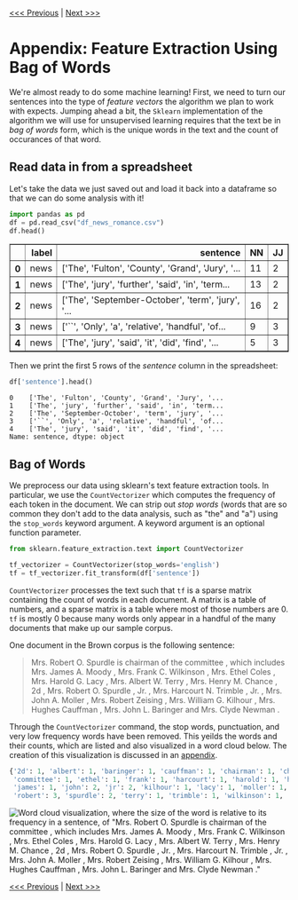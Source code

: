 [<<< Previous](unsupervised.md) | [Next >>>](lda.md)

# Appendix: Feature Extraction Using Bag of Words

We're almost ready to do some machine learning!  First, we need to turn our sentences into the type of *feature vectors* the algorithm we plan to work with expects. Jumping ahead a bit, the `Sklearn` implementation of the algorithm we will use for unsupervised learning requires that the text be in *bag of words* form, which is the unique words in the text and the count of occurances of that word. 

## Read data in from a spreadsheet
Let's take the data we just saved out and load it back into a dataframe so that we can do some analysis with it!

```python
import pandas as pd
df = pd.read_csv("df_news_romance.csv")
df.head()
```

<div>
<table border="1" class="dataframe">
  <thead>
    <tr style="text-align: right;">
      <th></th>
      <th>label</th>
      <th>sentence</th>
      <th>NN</th>
      <th>JJ</th>
    </tr>
  </thead>
  <tbody>
    <tr>
      <th>0</th>
      <td>news</td>
      <td>['The', 'Fulton', 'County', 'Grand', 'Jury', '...</td>
      <td>11</td>
      <td>2</td>
    </tr>
    <tr>
      <th>1</th>
      <td>news</td>
      <td>['The', 'jury', 'further', 'said', 'in', 'term...</td>
      <td>13</td>
      <td>2</td>
    </tr>
    <tr>
      <th>2</th>
      <td>news</td>
      <td>['The', 'September-October', 'term', 'jury', '...</td>
      <td>16</td>
      <td>2</td>
    </tr>
    <tr>
      <th>3</th>
      <td>news</td>
      <td>['``', 'Only', 'a', 'relative', 'handful', 'of...</td>
      <td>9</td>
      <td>3</td>
    </tr>
    <tr>
      <th>4</th>
      <td>news</td>
      <td>['The', 'jury', 'said', 'it', 'did', 'find', '...</td>
      <td>5</td>
      <td>3</td>
    </tr>
  </tbody>
</table>
</div>

Then we print the first 5 rows of the *sentence* column in the spreadsheet:

```python
df['sentence'].head()
```

    0    ['The', 'Fulton', 'County', 'Grand', 'Jury', '...
    1    ['The', 'jury', 'further', 'said', 'in', 'term...
    2    ['The', 'September-October', 'term', 'jury', '...
    3    ['``', 'Only', 'a', 'relative', 'handful', 'of...
    4    ['The', 'jury', 'said', 'it', 'did', 'find', '...
    Name: sentence, dtype: object



## Bag of Words
We preprocess our data using sklearn's text feature extraction tools. In particular, we use the `CountVectorizer` which computes the frequency of each token in the document. We can strip out *stop words* (words that are so common they don't add to the data analysis, such as "the" and "a") using the `stop_words` keyword argument. A keyword argument is an optional function parameter. 


```python
from sklearn.feature_extraction.text import CountVectorizer

tf_vectorizer = CountVectorizer(stop_words='english')
tf = tf_vectorizer.fit_transform(df['sentence'])
```

`CountVectorizer` processes the text such that `tf` is a sparse matrix containing the count of words in each document. A matrix is a table of numbers, and a sparse matrix is a table where most of those numbers are 0. `tf` is mostly 0 because many words only appear in a handful of the many documents that make up our sample corpus. 

One document in the Brown corpus is the following sentence: 
>Mrs. Robert O. Spurdle is chairman of the committee , which includes Mrs. James A. Moody , Mrs. Frank C. Wilkinson , Mrs. Ethel Coles , Mrs. Harold G. Lacy , Mrs. Albert W. Terry , Mrs. Henry M. Chance , 2d , Mrs. Robert O. Spurdle , Jr. , Mrs. Harcourt N. Trimble , Jr. , Mrs. John A. Moller , Mrs. Robert Zeising , Mrs. William G. Kilhour , Mrs. Hughes Cauffman , Mrs. John L. Baringer and Mrs. Clyde Newman .

Through the `CountVectorizer` command, the stop words, punctuation, and very low frequency words have been removed. This yeilds the words and their counts, which are listed and also visualized in a word cloud below. The creation of this visualization is discussed in an [appendix](word_cloud.md).

```python
{'2d': 1, 'albert': 1, 'baringer': 1, 'cauffman': 1, 'chairman': 1, 'chance': 1, 'clyde': 1, 'coles': 1, 
 'committee': 1, 'ethel': 1, 'frank': 1, 'harcourt': 1, 'harold': 1, 'henry': 1, 'hughes': 1, 'includes': 1, 
 'james': 1, 'john': 2, 'jr': 2, 'kilhour': 1, 'lacy': 1, 'moller': 1, 'moody': 1, 'mrs': 15, 'newman': 1, 
 'robert': 3, 'spurdle': 2, 'terry': 1, 'trimble': 1, 'wilkinson': 1, 'william': 1, 'zeising': 1}

```

![Word cloud visualization, where the size of the word is relative to its frequency in a sentence, of "Mrs. Robert O. Spurdle is chairman of the committee , which includes Mrs. James A. Moody , Mrs. Frank C. Wilkinson , Mrs. Ethel Coles , Mrs. Harold G. Lacy , Mrs. Albert W. Terry , Mrs. Henry M. Chance , 2d , Mrs. Robert O. Spurdle , Jr. , Mrs. Harcourt N. Trimble , Jr. , Mrs. John A. Moller , Mrs. Robert Zeising , Mrs. William G. Kilhour , Mrs. Hughes Cauffman , Mrs. John L. Baringer and Mrs. Clyde Newman ."](../images/countvect_wordcloud.png?)


[<<< Previous](unsupervised.md) | [Next >>>](lda.md)
